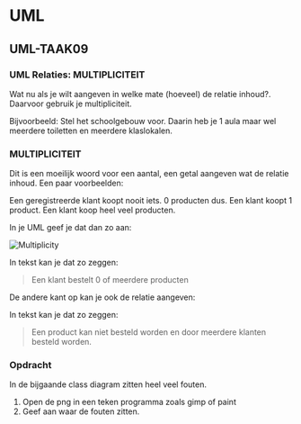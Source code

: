 # UML

## UML-TAAK09

### UML Relaties: MULTIPLICITEIT

Wat nu als je wilt aangeven in welke mate (hoeveel) de relatie inhoud?. Daarvoor gebruik je multipliciteit.

Bijvoorbeeld: Stel het schoolgebouw voor. Daarin heb je 1 aula maar wel meerdere toiletten en meerdere klaslokalen.

### MULTIPLICITEIT

Dit is een moeilijk woord voor een aantal, een getal aangeven wat de relatie inhoud. Een paar voorbeelden:

Een geregistreerde klant koopt nooit iets. 0 producten dus.
Een klant koopt 1 product.
Een klant koop heel veel producten.

In je UML geef je dat dan zo aan:

![Multiplicity](images/multipliteit.png)

In tekst kan je dat zo zeggen:

> Een klant bestelt 0 of meerdere producten

De andere kant op kan je ook de relatie aangeven:

In tekst kan je dat zo zeggen:

> Een product kan niet besteld worden en door meerdere klanten besteld worden.

### Opdracht

In de bijgaande class diagram zitten heel veel fouten.

1. Open de png in een teken programma zoals gimp of paint
2. Geef aan waar de fouten zitten.
